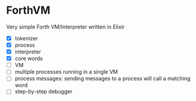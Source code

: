 # ForthVM

Very simple Forth VM/Interpreter written in Elixir

- [x] tokenizer
- [x] process
- [x] interpreter
- [x] core words
- [ ] VM
- [ ] multiple processes running in a single VM
- [ ] process messages: sending messages to a process will call a matching word
- [ ] step-by-step debugger
